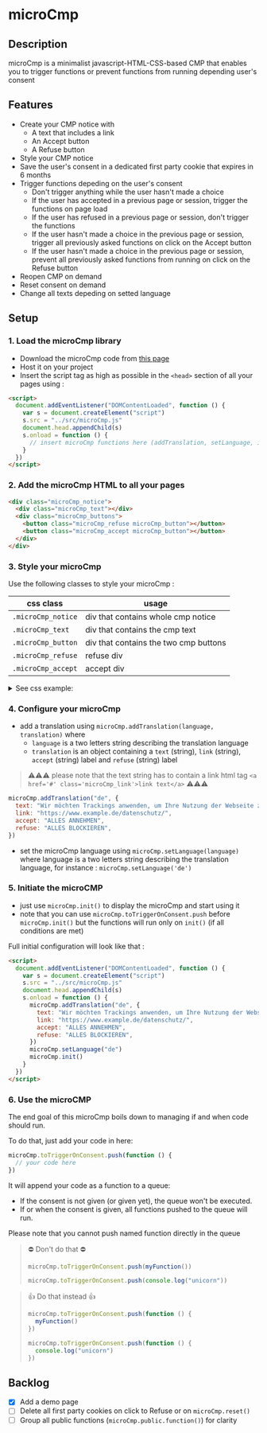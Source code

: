 # microCmp

## Description

microCmp is a minimalist javascript-HTML-CSS-based CMP that enables you to trigger functions or prevent functions from running depending user's consent

## Features

- Create your CMP notice with
  - A text that includes a link
  - An Accept button
  - A Refuse button
- Style your CMP notice
- Save the user's consent in a dedicated first party cookie that expires in 6 months
- Trigger functions depeding on the user's consent
  - Don't trigger anything while the user hasn't made a choice
  - If the user has accepted in a previous page or session, trigger the functions on page load
  - If the user has refused in a previous page or session, don't trigger the functions
  - If the user hasn't made a choice in the previous page or session, trigger all previously asked functions on click on the Accept button
  - If the user hasn't made a choice in the previous page or session, prevent all previously asked functions from running on click on the Refuse button
- Reopen CMP on demand
- Reset consent on demand
- Change all texts depeding on setted language

## Setup

### 1. **Load the microCmp library**

- Download the microCmp code from [this page](https://github.com/dnsdrs/microCmp/blob/main/microCmp.js)
- Host it on your project
- Insert the script tag as high as possible in the `<head>` section of all your pages using :

```html
<script>
  document.addEventListener("DOMContentLoaded", function () {
    var s = document.createElement("script")
    s.src = "../src/microCmp.js"
    document.head.appendChild(s)
    s.onload = function () {
      // insert microCmp functions here (addTranslation, setLanguage, init) -- see sections 4 and 5
    }
  })
</script>
```

### 2. **Add the microCmp HTML to all your pages**

```html
<div class="microCmp_notice">
  <div class="microCmp_text"></div>
  <div class="microCmp_buttons">
    <button class="microCmp_refuse microCmp_button"></button>
    <button class="microCmp_accept microCmp_button"></button>
  </div>
</div>
```

### 3. **Style your microCmp**

Use the following classes to style your microCmp :

| css class          | usage                                 |
| ------------------ | ------------------------------------- |
| `.microCmp_notice` | div that contains whole cmp notice    |
| `.microCmp_text`   | div that contains the cmp text        |
| `.microCmp_button` | div that contains the two cmp buttons |
| `.microCmp_refuse` | refuse div                            |
| `.microCmp_accept` | accept div                            |

<details>
<summary>See css example:</summary>

```css
* {
  box-sizing: border-box;
  border: 0px;
  margin: 0px;
  padding: 0px;
}

.microCmp_notice {
  display: none;
  position: absolute;
  background-color: #353744;
  width: 292px;
  bottom: 0px;
  right: 0px;
  color: #f9f9f9;
  margin: 16px;
  font-family: Avenir;
  font-size: 12px;
  padding-top: 16px;
  padding-bottom: 16px;
  box-shadow: 0 0 18px rgba(0, 0, 0, 0.2);
}

.microCmp_text {
  line-height: 18px;
  padding: 0px 16px 8px 16px;
}

.microCmp_buttons {
  margin: 10px 12px 10px 12px;
  width: 260px;
  margin: auto;
  display: flex;
  flex-direction: column;
}

.microCmp_button {
  background-color: rgba(249, 249, 249, 0.1);
  width: 100%;
  height: 35px;
  border: none;
  color: #f9f9f9;
  margin: 5px 0px;
  border-radius: 4px;
  font-size: 12px;
  letter-spacing: 1.1px;
  font-weight: 500;
  font-family: Avenir;
  cursor: pointer;
}

.microCmp_link {
  color: #1276ce;
  font-weight: bold;
}

.microCmp_active {
  display: block;
}

@media (max-width: 1000px) {
  .microCmp_notice {
    position: absolute;
    width: 100%;
    top: 0px;
    bottom: unset;
    right: unset;
    margin: 0px;
  }
  .microCmp_buttons {
    flex-direction: row;
    justify-content: space-between;
    width: unset;
    margin-inline: 16px;
  }
  .microCmp_button {
    width: 49%;
  }
}

@media (max-width: 480px) {
  .microCmp_notice {
    position: absolute;
    width: 100%;
    top: 0px;
    bottom: unset;
    right: unset;
    margin: 0px;
  }
  .microCmp_buttons {
    flex-direction: column;
    width: unset;
  }
  .microCmp_button {
    width: unset;
  }
}
```

</details>

### 4. **Configure your microCmp**

- add a translation using `microCmp.addTranslation(language, translation)`
  where
  - `language` is a two letters string describing the translation language
  - `translation` is an object containing a `text` (string), `link` (string), `accept` (string) label and `refuse` (string) label

> ⚠️⚠️⚠️ please note that the text string has to contain a link html tag `<a href='#' class='microCmp_link'>link text</a>` ⚠️⚠️⚠️

```js
microCmp.addTranslation("de", {
  text: "Wir möchten Trackings anwenden, um Ihre Nutzung der Webseite zu verstehen. Diese benötigen u.a. das Speichern von Cookies. Mehr in unserer <a href='#' class='microCmp_link'>Datenschutzerklärung</a>",
  link: "https://www.example.de/datenschutz/",
  accept: "ALLES ANNEHMEN",
  refuse: "ALLES BLOCKIEREN",
})
```

- set the microCmp language using `microCmp.setLanguage(language)`
  where language is a two letters string describing the translation language, for instance : `microCmp.setLanguage('de')`

### 5. **Initiate the microCMP**

- just use `microCmp.init()` to display the microCmp and start using it
- note that you can use `microCmp.toTriggerOnConsent.push` before `microCmp.init()` but the functions will run only on `init()` (if all conditions are met)

Full initial configuration will look like that :

```html
<script>
  document.addEventListener("DOMContentLoaded", function () {
    var s = document.createElement("script")
    s.src = "../src/microCmp.js"
    document.head.appendChild(s)
    s.onload = function () {
      microCmp.addTranslation("de", {
        text: "Wir möchten Trackings anwenden, um Ihre Nutzung der Webseite zu verstehen. Diese benötigen u.a. das Speichern von Cookies. Mehr in unserer <a href='#' class='microCmp_link'>Datenschutzerklärung</a>",
        link: "https://www.example.de/datenschutz/",
        accept: "ALLES ANNEHMEN",
        refuse: "ALLES BLOCKIEREN",
      })
      microCmp.setLanguage("de")
      microCmp.init()
    }
  })
</script>
```

### 6. **Use the microCMP**

The end goal of this microCmp boils down to managing if and when code should run.

To do that, just add your code in here:

```js
microCmp.toTriggerOnConsent.push(function () {
  // your code here
})
```

It will append your code as a function to a queue:

- If the consent is not given (or given yet), the queue won't be executed.
- If or when the consent is given, all functions pushed to the queue will run.

Please note that you cannot push named function directly in the queue

> ⛔️ Don't do that ⛔️
>
> ```js
> microCmp.toTriggerOnConsent.push(myFunction())
> ```
>
> ```js
> microCmp.toTriggerOnConsent.push(console.log("unicorn"))
> ```

> 👍 Do that instead 👍
>
> ```js
> microCmp.toTriggerOnConsent.push(function () {
>   myFunction()
> })
> ```
>
> ```js
> microCmp.toTriggerOnConsent.push(function () {
>   console.log("unicorn")
> })
> ```

## Backlog

- [x] Add a demo page
- [ ] Delete all first party cookies on click to Refuse or on `microCmp.reset()`
- [ ] Group all public functions (`microCmp.public.function()`) for clarity
